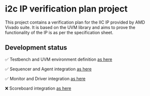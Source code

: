 # i2c IP verification plan project

This project contains a verification plan for the IIC IP provided by AMD Vivado suite. It is based on the UVM library and aims to prove the functionality of the IP is as per the specification sheet.

## Development status 
✅ Testbench and UVM environment definition [as here](https://gitlab.upb.ro/Teaching/aces/functional-verification/-/tree/master/lab1?ref_type=heads)

✅ Sequencer and Agent integration [as here](https://gitlab.upb.ro/Teaching/aces/functional-verification/-/tree/master/lab2?ref_type=heads)

✅ Monitor and Driver integration [as here](https://gitlab.upb.ro/Teaching/aces/functional-verification/-/tree/master/lab3?ref_type=heads)

❌ Scoreboard integration [as here](https://gitlab.upb.ro/Teaching/aces/functional-verification/-/tree/master/lab4?ref_type=heads)
